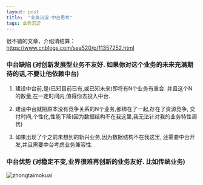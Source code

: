 ```yaml
---
layout: post
title:  "业务沉淀-中台思考"
tags: 业务沉淀
---
```


很不错的文章，介绍清结算： https://www.cnblogs.com/sea520/p/11357252.html

### 中台缺陷 (对创新发展型业务不友好. 如果你对这个业务的未来充满期待的话,不要让他依赖中台)

1. 建设中台前,是(已知目前已有,或已知未来)即将有N个业务有重合. 并且这个N的数量,在一定时间内,值得你去投入中台.

2. 建设中台就把原本没有竞争关系的N个业务,都绑在了一起,存在了资源竞争, 交付时间,个性化,性能下降(因为数据结构不在我这里,我无法针对我的业务特性调优)

3. 如果出现了个之前未想到的新兴业务,因为数据结构不在我这里, 还需要中台开发,并且需要中台考虑业务兼容性.


### 中台优势 (对稳定不变,业界很难再创新的业务友好. 比如传统业务)





![zhongtaimokuai](../../../images/postimg/zhongtaimokuai.jpg)